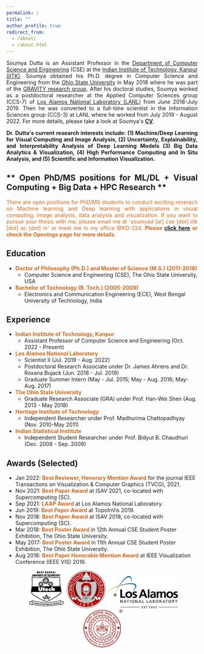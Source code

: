 ```yaml
---
permalink: /
title: ""
author_profile: true
redirect_from: 
  - /about/
  - /about.html
---
```



<div style="text-align: justify"> <p>
Soumya Dutta is an Assistant Professor in the <a href="https://www.cse.iitk.ac.in">Department of Computer Science and Engineering</a> (CSE) at the <a href="https://www.iitk.ac.in">Indian Institute of Technology, Kanpur (IITK)</a>. Soumya obtained his Ph.D. degree in Computer Science and Engineering from the <a href="https://www.osu.edu/">Ohio State University</a> in May 2018 where he was part of the <a href="https://sites.google.com/view/gravity-research-group/">GRAVITY research group</a>. After his doctoral studies, Soumya worked as a postdoctoral researcher at the Applied Computer Sciences group (CCS-7) of <a href="https://www.lanl.gov/">Los Alamos National Laboratory (LANL)</a> from June 2018-July 2019. Then he was converted to a full-time scientist in the Information Sciences group (CCS-3) at LANL where he worked from July 2019 - August 2022. For more details, please take a look at Soumya's <b><a href="/docs/Soumya_CV.pdf">CV</a></b>.
</p>


<p><strong>
Dr. Dutta's current research interests include: (1) Machine/Deep Learning for Visual Computing and Image Analysis, (2) Uncertainty, Explainability, and Interpretability Analysis of Deep Learning Models (3) Big Data Analytics & Visualization, (4) High Performance Computing and In Situ Analysis, and (5) Scientific and Information Visualization.
</strong></p>

<!-- <h2> ** Want to join our group? ** </h2>

<p>
<span style="color:Chocolate">
There are a few positions (currently no positions for B.Tech. students) available in my group to do research on big data visual analytics, machine learning for visual computing, statistical visualization, high performance and in situ visual analysis, and data science. <b>Please  <a href='../openings'>click here</a> or check the Openings page for more details.</b>
</span>
</p> -->

<h2> ** Open PhD/MS positions for ML/DL + Visual Computing + Big Data + HPC Research ** </h2>

<p>
<span style="color:Chocolate">
There are open positions for PhD/MS students to conduct exciting reserach on Machine learning and Deep learning with applications in visual computing, image analysis, data analysis and visualization. If you want to pursue your thesis with me, please email me at 'soumyad [at] cse [dot] iitk [dot] ac [dot] in' or meet me in my office @KD-224. <b>Please  <a href='../openings'>click here</a> or check the Openings page for more details.</b>
</span>
</p>

</div>


## Education

* <b><span style="color:Chocolate">Doctor of Philosophy (Ph.D.) and Master of Science (M.S.) (2011-2018)</span></b>
	* Computer Science and Engineering (CSE), The Ohio State University, USA
* <b><span style="color:Chocolate">Bachelor of Technology (B. Tech.) (2005-2009)</span></b>
	* Electronics and Communication Engineering (ECE), West Bengal University of Technology, India

## Experience


* <b><span style="color:Chocolate">Indian Institute of Technology, Kanpur</span></b>
	* Assistant Professor of Computer Science and Engineering (Oct. 2022 - Present)
* <b><span style="color:Chocolate">Los Alamos National Laboratory</span></b>
	* Scientist II (Jul. 2019 - Aug. 2022)
	* Postdoctoral Research Associate under Dr. James Ahrens and Dr. Roxana Bujack (Jun. 2018 - Jul. 2019)
	* Graduate Summer Intern (May - Jul. 2015; May - Aug. 2016; May-Aug. 2017)
* <b><span style="color:Chocolate">The Ohio State University</span></b>
	* Graduate Research Associate (GRA)  under Prof. Han-Wei Shen (Aug. 2013 - May 2018)
* <b><span style="color:Chocolate">Heritage Institute of Technology</span></b>
	* Independent Researcher under Prof. Madhurima Chattopadhyay (Nov. 2010-May 2011)
* <b><span style="color:Chocolate">Indian Statistical Institute</span></b>
	* Independent Student Researcher under Prof. Bidyut B. Chaudhuri (Dec. 2008 - Sep. 2009)


## Awards (Selected)

* Jan 2022: <b><span style="color:Chocolate">Best Reviewer, Honorary Mention Award</span></b> for the journal IEEE Transactions on Visualization & Computer Graphics (TVCG), 2021.
* Nov 2021: <b><span style="color:Chocolate">Best Paper Award</span></b> at ISAV 2021, co-located with Supercomputing (SC).
* Sep 2021: <b><span style="color:Chocolate">LAAP Award</span></b> at Los Alamos National Laboratory.
* Jun 2019: <b><span style="color:Chocolate">Best Paper Award</span></b> at TopoInVis 2019.
* Nov 2018: <b><span style="color:Chocolate">Best Paper Award</span></b> at ISAV 2018, co-located with Supercomputing (SC).
* Mar 2018: <b><span style="color:Chocolate">Best Poster Award</span></b> in 12th Annual CSE Student Poster Exhibition, The Ohio State University.
* May 2017: <b><span style="color:Chocolate">Best Poster Award</span></b> in 11th Annual CSE Student Poster Exhibition, The Ohio State University.
* Aug 2016: <b><span style="color:Chocolate">Best Paper Honorable Mention Award</span></b> at IEEE Visualization Conference (IEEE VIS) 2016.



<div><center><img style="height:100px" src="/images/wbut.png"/>
<img style="height:100px" src="/images/OSU.png"/>
<img style="height:85px" src="/images/LANL_logo.png"/>
<img style="height:100px" src="/images/iitkredlogo.png"/>
</center></div>
